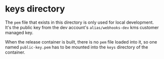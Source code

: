 # keys directory

The `pem` file that exists in this directory is only used for local development. It's the public key from the dev account's `alias/webhooks-dev` kms customer managed key.

When the release container is built, there is no `pem` file loaded into it, so one named `public-key.pem` has to be mounted into the `keys` directory of the container.

